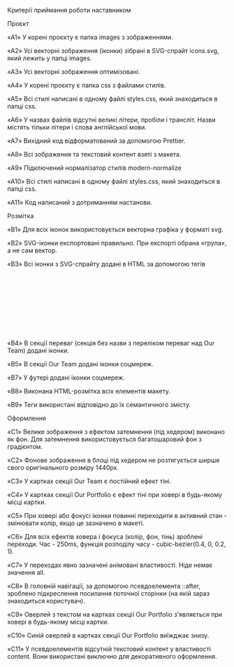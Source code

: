 Критерії приймання роботи наставником

Проєкт

«A1» У корені проєкту є папка images з зображеннями.

«A2» Усі векторні зображення (іконки) зібрані в SVG-спрайт icons.svg, який
лежить у папці images.

«A3» Усі векторні зображення оптимізовані.

«A4» У корені проєкту є папка css з файлами стилів.

«A5» Всі стилі написані в одному файлі styles.css, який знаходиться в папці css.

«A6» У назвах файлів відсутні великі літери, пробіли і трансліт. Назви містять
тільки літери і слова англійської мови.

«A7» Вихідний код відформатований за допомогою Prettier.

«A8» Всі зображення та текстовий контент взяті з макета.

«A9» Підключений нормалізатор стилів modern-normalize

«A10» Всі стилі написані в одному файлі styles.css, який знаходиться в папці
css.

«A11» Код написаний з дотриманням настанови.

Розмітка

«B1» Для всіх іконок використовується векторна графіка у форматі svg.

«B2» SVG-іконки експортовані правильно. При експорті обрана «група», а не сам
вектор.

«B3» Всі іконки з SVG-спрайту додані в HTML за допомогою тегів <svg> і <use>

«B4» В секції переваг (секція без назви з переліком переваг над Our Team) додані
іконки.

«B5» В секції Our Team додані іконки соцмереж.

«B7» У футері додані іконки соцмереж.

«B8» Виконана HTML-розмітка всіх елементів макету.

«B9» Теги використані відповідно до їх семантичного змісту.

Оформлення

«C1» Велике зображення з ефектом затемнення (під хедером) виконано як фон. Для
затемнення використовується багатошаровий фон з градієнтом.

«C2» Фонове зображення в блоці під хедером не розтягується ширше свого
оригінального розміру 1440рх.

«C3» У картках секції Our Team є постійний ефект тіні.

«C4» У картках секції Our Portfolio є ефект тіні при ховері в будь-якому місці
картки.

«C5» При ховері або фокусі іконки повинні переходити в активний стан - змінювати
колір, якщо це зазначено в макеті.

«C6» Для всіх ефектів ховера і фокуса (колір, фон, тінь) зроблені переходи.
Час - 250ms, функція розподілу часу - cubic-bezier(0.4, 0, 0.2, 1).

«C7» У переходах явно зазначені анімовані властивості. Ніде немає значення all.

«C8» В головній навігації, за допомогою псевдоелемента ::after, зроблено
підкреслення посилання поточної сторінки (на якій зараз знаходиться користувач).

«C9» Оверлей з текстом на картках секції Our Portfolio з'являється при ховері в
будь-якому місці картки.

«C10» Синій оверлей в картках секції Our Portfolio виїжджає знизу.

«C11» У псевдоелементів відсутній текстовий контент у властивості content. Вони
використані виключно для декоративного оформлення.
